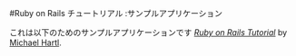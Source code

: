 #Ruby on Rails チュートリアル :サンプルアプリケーション

これは以下のためのサンプルアプリケーションです
[*Ruby on Rails Tutorial*](http://railstutorial.jp/)
by [Michael Hartl](http://www.michaelhartl.com/).
